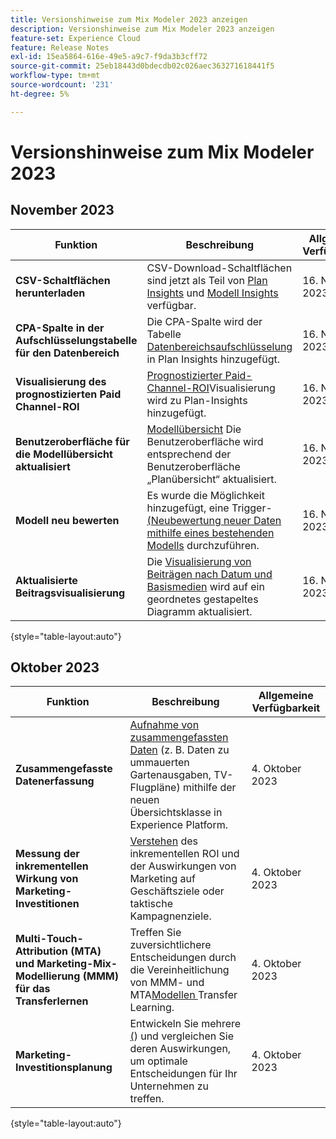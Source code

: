 ```yaml
---
title: Versionshinweise zum Mix Modeler 2023 anzeigen
description: Versionshinweise zum Mix Modeler 2023 anzeigen
feature-set: Experience Cloud
feature: Release Notes
exl-id: 15ea5864-616e-49e5-a9c7-f9da3b3cff72
source-git-commit: 25eb18443d0bdecdb02c026aec363271618441f5
workflow-type: tm+mt
source-wordcount: '231'
ht-degree: 5%

---
```


# Versionshinweise zum Mix Modeler 2023

## November 2023


| Funktion | Beschreibung | Allgemeine Verfügbarkeit |
|---|---|---|
| **CSV-Schaltflächen herunterladen** | CSV-Download-Schaltflächen sind jetzt als Teil von [Plan Insights](../plans/build.md) und [Modell Insights](../models/insights.md#model-insights) verfügbar. | 16. November 2023 |
| **CPA-Spalte in der Aufschlüsselungstabelle für den Datenbereich** | Die CPA-Spalte wird der Tabelle [Datenbereichsaufschlüsselung](../plans/build.md) in Plan Insights hinzugefügt. | 16. November 2023 |
| **Visualisierung des prognostizierten Paid Channel-ROI** | [Prognostizierter Paid-Channel-ROI](../plans/build.md)Visualisierung wird zu Plan-Insights hinzugefügt. | 16. November 2023 |
| **Benutzeroberfläche für die Modellübersicht aktualisiert** | [Modellübersicht](../models/overview.md) Die Benutzeroberfläche wird entsprechend der Benutzeroberfläche „Planübersicht“ aktualisiert. | 16. November 2023 |
| **Modell neu bewerten** | Es wurde die Möglichkeit hinzugefügt, eine Trigger-[ (Neubewertung neuer Daten mithilfe eines bestehenden Modells](../models/overview.md#re-score) durchzuführen. | 16. November 2023 |
| **Aktualisierte Beitragsvisualisierung** | Die [Visualisierung von Beiträgen nach Datum und Basismedien](../models/insights.md#model-insights) wird auf ein geordnetes gestapeltes Diagramm aktualisiert. | 16. November 2023 |

{style="table-layout:auto"}


## Oktober 2023

| Funktion | Beschreibung | Allgemeine Verfügbarkeit |
|---|---|---|
| **Zusammengefasste Datenerfassung** | [Aufnahme von zusammengefassten Daten](../ingest-data/overview.md) (z. B. Daten zu ummauerten Gartenausgaben, TV-Flugpläne) mithilfe der neuen Übersichtsklasse in Experience Platform. | 4. Oktober 2023 |
| **Messung der inkrementellen Wirkung von Marketing-Investitionen** | [Verstehen](../dashboard/overview.md) des inkrementellen ROI und der Auswirkungen von Marketing auf Geschäftsziele oder taktische Kampagnenziele. | 4. Oktober 2023 |
| **Multi-Touch-Attribution (MTA) und Marketing-Mix-Modellierung (MMM) für das Transferlernen** | Treffen Sie zuversichtlichere Entscheidungen durch die Vereinheitlichung von MMM- und MTA[Modellen ](../models/overview.md) Transfer Learning. | 4. Oktober 2023 |
| **Marketing-Investitionsplanung** | Entwickeln Sie mehrere [ (](../plans/overview.md)) und vergleichen Sie deren Auswirkungen, um optimale Entscheidungen für Ihr Unternehmen zu treffen. | 4. Oktober 2023 |

{style="table-layout:auto"}
